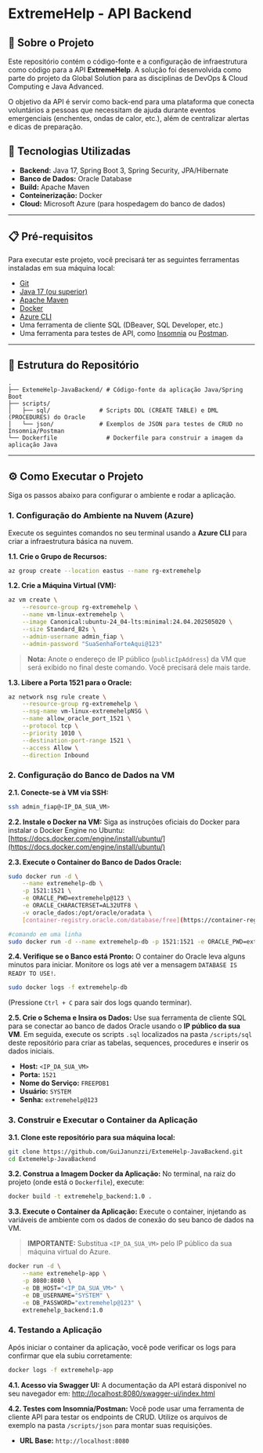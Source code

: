 # ExtremeHelp - API Backend

## 📖 Sobre o Projeto

Este repositório contém o código-fonte e a configuração de infraestrutura como código para a API **ExtremeHelp**. A solução foi desenvolvida como parte do projeto da Global Solution para as disciplinas de DevOps & Cloud Computing e Java Advanced.

O objetivo da API é servir como back-end para uma plataforma que conecta voluntários a pessoas que necessitam de ajuda durante eventos emergenciais (enchentes, ondas de calor, etc.), além de centralizar alertas e dicas de preparação.

## 🚀 Tecnologias Utilizadas

* **Backend:** Java 17, Spring Boot 3, Spring Security, JPA/Hibernate
* **Banco de Dados:** Oracle Database
* **Build:** Apache Maven
* **Conteinerização:** Docker
* **Cloud:** Microsoft Azure (para hospedagem do banco de dados)

---

## 📋 Pré-requisitos

Para executar este projeto, você precisará ter as seguintes ferramentas instaladas em sua máquina local:

* [Git](https://git-scm.com/)
* [Java 17 (ou superior)](https://www.oracle.com/java/technologies/downloads/)
* [Apache Maven](https://maven.apache.org/download.cgi)
* [Docker](https://www.docker.com/products/docker-desktop/)
* [Azure CLI](https://docs.microsoft.com/en-us/cli/azure/install-azure-cli)
* Uma ferramenta de cliente SQL (DBeaver, SQL Developer, etc.)
* Uma ferramenta para testes de API, como [Insomnia](https://insomnia.rest/download) ou [Postman](https://www.postman.com/downloads/).

---

## 📂 Estrutura do Repositório

```
.
├── ExtemeHelp-JavaBackend/ # Código-fonte da aplicação Java/Spring Boot
├── scripts/
│   ├── sql/              # Scripts DDL (CREATE TABLE) e DML (PROCEDURES) do Oracle
│   └── json/             # Exemplos de JSON para testes de CRUD no Insomnia/Postman
└── Dockerfile              # Dockerfile para construir a imagem da aplicação Java
```


---

## ⚙️ Como Executar o Projeto

Siga os passos abaixo para configurar o ambiente e rodar a aplicação.

### 1. Configuração do Ambiente na Nuvem (Azure)

Execute os seguintes comandos no seu terminal usando a **Azure CLI** para criar a infraestrutura básica na nuvem.

**1.1. Crie o Grupo de Recursos:**
```bash
az group create --location eastus --name rg-extremehelp
```

**1.2. Crie a Máquina Virtual (VM):**
```bash
az vm create \
    --resource-group rg-extremehelp \
    --name vm-linux-extremehelp \
    --image Canonical:ubuntu-24_04-lts:minimal:24.04.202505020 \
    --size Standard_B2s \
    --admin-username admin_fiap \
    --admin-password "SuaSenhaForteAqui@123"
```
> **Nota:** Anote o endereço de IP público (`publicIpAddress`) da VM que será exibido no final deste comando. Você precisará dele mais tarde.

**1.3. Libere a Porta 1521 para o Oracle:**
```bash
az network nsg rule create \
    --resource-group rg-extremehelp \
    --nsg-name vm-linux-extremehelpNSG \
    --name allow_oracle_port_1521 \
    --protocol tcp \
    --priority 1010 \
    --destination-port-range 1521 \
    --access Allow \
    --direction Inbound
```

### 2. Configuração do Banco de Dados na VM

**2.1. Conecte-se à VM via SSH:**
```bash
ssh admin_fiap@<IP_DA_SUA_VM>
```

**2.2. Instale o Docker na VM:**
Siga as instruções oficiais do Docker para instalar o Docker Engine no Ubuntu:
[https://docs.docker.com/engine/install/ubuntu/](https://docs.docker.com/engine/install/ubuntu/)

**2.3. Execute o Container do Banco de Dados Oracle:**
```bash
sudo docker run -d \
    --name extremehelp-db \
    -p 1521:1521 \
    -e ORACLE_PWD=extremehelp@123 \
    -e ORACLE_CHARACTERSET=AL32UTF8 \
    -v oracle_dados:/opt/oracle/oradata \
    [container-registry.oracle.com/database/free](https://container-registry.oracle.com/database/free)

#comando em uma linha
sudo docker run -d --name extremehelp-db -p 1521:1521 -e ORACLE_PWD=extremehelp@123 -e ORACLE_CHARACTERSET=AL32UTF8 -v oracle_dados:/opt/oracle/oradata container-registry.oracle.com/database/free
```

**2.4. Verifique se o Banco está Pronto:**
O container do Oracle leva alguns minutos para iniciar. Monitore os logs até ver a mensagem `DATABASE IS READY TO USE!`.
```bash
sudo docker logs -f extremehelp-db
```
(Pressione `Ctrl + C` para sair dos logs quando terminar).

**2.5. Crie o Schema e Insira os Dados:**
Use sua ferramenta de cliente SQL para se conectar ao banco de dados Oracle usando o **IP público da sua VM**. Em seguida, execute os scripts `.sql` localizados na pasta `/scripts/sql` deste repositório para criar as tabelas, sequences, procedures e inserir os dados iniciais.

* **Host:** `<IP_DA_SUA_VM>`
* **Porta:** `1521`
* **Nome do Serviço:** `FREEPDB1`
* **Usuário:** `SYSTEM`
* **Senha:** `extremehelp@123`

### 3. Construir e Executar o Container da Aplicação

**3.1. Clone este repositório para sua máquina local:**
```bash
git clone https://github.com/GuiJanunzzi/ExtemeHelp-JavaBackend.git
cd ExtemeHelp-JavaBackend
```

**3.2. Construa a Imagem Docker da Aplicação:**
No terminal, na raiz do projeto (onde está o `Dockerfile`), execute:
```bash
docker build -t extremehelp_backend:1.0 .
```

**3.3. Execute o Container da Aplicação:**
Execute o container, injetando as variáveis de ambiente com os dados de conexão do seu banco de dados na VM.

> **IMPORTANTE:** Substitua `<IP_DA_SUA_VM>` pelo IP público da sua máquina virtual do Azure.

```bash
docker run -d \
    --name extremehelp-app \
    -p 8080:8080 \
    -e DB_HOST="<IP_DA_SUA_VM>" \
    -e DB_USERNAME="SYSTEM" \
    -e DB_PASSWORD="extremehelp@123" \
    extremehelp_backend:1.0
```

### 4. Testando a Aplicação

Após iniciar o container da aplicação, você pode verificar os logs para confirmar que ela subiu corretamente:
```bash
docker logs -f extremehelp-app
```

**4.1. Acesso via Swagger UI:**
A documentação da API estará disponível no seu navegador em:
[http://localhost:8080/swagger-ui/index.html](http://localhost:8080/swagger-ui/index.html)

**4.2. Testes com Insomnia/Postman:**
Você pode usar uma ferramenta de cliente API para testar os endpoints de CRUD. Utilize os arquivos de exemplo na pasta `/scripts/json` para montar suas requisições.
* **URL Base:** `http://localhost:8080`
